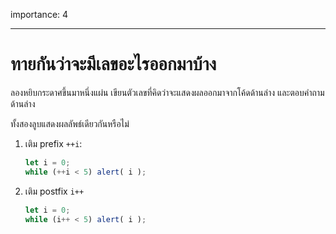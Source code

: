 importance: 4

---

# ทายกันว่าจะมีเลขอะไรออกมาบ้าง

ลองหยิบกระดาศขึ้นมาหนึ่งแผ่น เขียนตัวเลขที่คิดว่าจะแสดงผลออกมาจากโค้ดด้านล่าง และตอบคำถามด้านล่าง

ทั้งสองลูบแสดงผลลัพธ์เดียวกันหรือไม่

1. เติม prefix `++i`:

    ```js
    let i = 0;
    while (++i < 5) alert( i );
    ```
2. เติม postfix `i++`

    ```js
    let i = 0;
    while (i++ < 5) alert( i );
    ```
